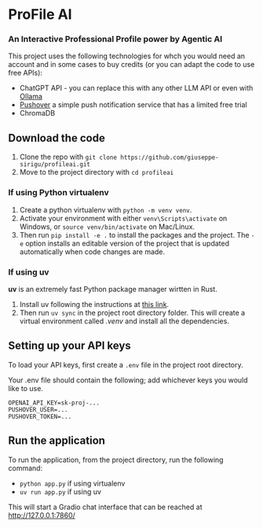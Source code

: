 # ProFile AI
### An Interactive Professional Profile power by Agentic AI

This project uses the following technologies for whch you would need an account and in some cases to buy credits (or you can adapt the code to use free APIs):
* ChatGPT API - you can replace this with any other LLM API or even with [Ollama](https://ollama.com/)
* [Pushover](https://pushover.net/) a simple push notification service that has a limited free trial
* ChromaDB

## Download the code

1. Clone the repo with `git clone https://github.com/giuseppe-sirigu/profileai.git`
2. Move to the project directory with `cd profileai`

### If using Python virtualenv
1. Create a python virtualenv with `python -m venv venv`.
2. Activate your environment with either `venv\Scripts\activate` on Windows, or `source venv/bin/activate` on Mac/Linux.
3. Then run `pip install -e .` to install the packages and the project. The `-e` option installs an editable version of the project that is updated automatically when code changes are made.

### If using uv
**uv** is an extremely fast Python package manager wirtten in Rust.
1. Install uv following the instructions at [this link](https://docs.astral.sh/uv/getting-started/installation/).
2. Then run `uv sync` in the project root directory folder. This will create a virtual environment called *.venv* and install all the dependencies.

## Setting up your API keys

To load your API keys, first create a `.env` file in the project root directory.

Your .env file should contain the following; add whichever keys you would like to use.

```
OPENAI_API_KEY=sk-proj-...
PUSHOVER_USER=...
PUSHOVER_TOKEN=...
```

## Run the application
To run the application, from the project directory, run the following command:
* `python app.py` if using virtualenv
* `uv run app.py` if using uv

This will start a Gradio chat interface that can be reached at http://127.0.0.1:7860/
